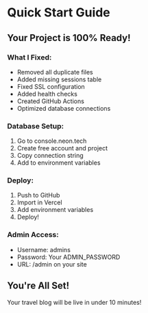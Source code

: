 # Quick Start Guide

## Your Project is 100% Ready!

### What I Fixed:
- Removed all duplicate files
- Added missing sessions table
- Fixed SSL configuration
- Added health checks
- Created GitHub Actions
- Optimized database connections

### Database Setup:
1. Go to console.neon.tech
2. Create free account and project
3. Copy connection string
4. Add to environment variables

### Deploy:
1. Push to GitHub
2. Import in Vercel
3. Add environment variables
4. Deploy!

### Admin Access:
- Username: admins
- Password: Your ADMIN_PASSWORD
- URL: /admin on your site

## You're All Set!

Your travel blog will be live in under 10 minutes!
